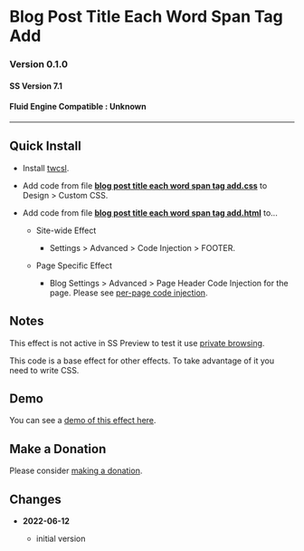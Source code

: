 # Blog Post Title Each Word Span Tag Add

### Version 0.1.0

#### SS Version 7.1

#### Fluid Engine Compatible : Unknown

---

## Quick Install

* Install [twcsl][1].
  
* Add code from file **[blog post title each word span tag add.css][2]** to
  Design > Custom CSS.
  
* Add code from file **[blog post title each word span tag add.html][3]** to...

  * Site-wide Effect
  
    * Settings > Advanced > Code Injection > FOOTER.
    
  * Page Specific Effect
  
    * Blog Settings > Advanced > Page Header Code Injection for the page. Please
      see [per-page code injection][4].

## Notes

This effect is not active in SS Preview to test it use [private browsing][5].

This code is a base effect for other effects. To take advantage of it you need
to write CSS.

## Demo

You can see a [demo of this effect here][6].

## Make a Donation

Please consider [making a donation][7].

## Changes

<!-- * **2022-05-DD**

  * change twc-tbtca-tab-label to twc-tbtca-label
  * add class to label column to differentiate it from other columns
  * bumped version to 0.2.0
  -->
* **2022-06-12**

  * initial version

[1]: https://github.com/tomsWebConsulting/twcsl#install-options
[2]: blog%20post%20title%20each%20word%20span%20tag%20add.css#L1
[3]: blog%20post%20title%20each%20word%20span%20tag%20add.html#L1
[4]: https://support.squarespace.com/hc/en-us/articles/205815908-Using-code-injection#toc-per-page-code-injection
[5]: https://support.squarespace.com/hc/en-us/articles/207099587-Using-private-browsing-or-incognito-mode
[6]: https://toms-web-consulting-demos.squarespace.com/blog-bptewsta/blog-post-title-one-cfdgj?password=twcdemos
[7]: https://github.com/tomsWebConsulting/twcsl#make-a-donation
